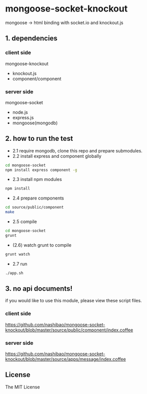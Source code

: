 # mongoose-socket-knockout

mongoose -> html binding with socket.io and knockout.js

## 1. dependencies

### client side

mongoose-knockout

- knockout.js
- component/component


### server side

mongoose-socket

- node.js
- express.js
- mongoose(mongodb)

## 2. how to run the test

- 2.1 require mongodb, clone this repo and prepare submodules.
- 2.2 install express and component globally

```bash
cd mongoose-socket
npm install express component -g
```

- 2.3 install npm modules

```bash
npm install
```

- 2.4 prepare components

```bash
cd source/public/component
make
```

- 2.5 compile

```bash
cd mongoose-socket
grunt
```

- (2.6) watch grunt to compile

```bash
grunt watch
```
- 2.7 run

```bash
./app.sh
```

## 3. no api documents!

if you would like to use this module, please view these script files.

### client side

https://github.com/nashibao/mongoose-socket-knockout/blob/master/source/public/component/index.coffee


### server side

https://github.com/nashibao/mongoose-socket-knockout/blob/master/source/apps/message/index.coffee


## License

The MIT License



